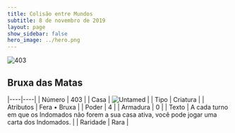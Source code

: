 ```yaml
---
title: Colisão entre Mundos
subtitle: 8 de novembro de 2019
layout: page
show_sidebar: false
hero_image: ../hero.png
---
```


![403](https://cdn.keyforgegame.com/media/card_front/pt/452_403_44X322787G78_pt.png)

## Bruxa das Matas

|----|----|
| Número | 403 |
| Casa | ![Untamed](https://archonarcana.com/images/thumb/b/bd/Untamed.png/22px-Untamed.png "Indomados") |
| Tipo | Criatura |
| Atributos | Fera • Bruxa |
| Poder | 4 |
| Armadura | 0 |
| Texto | A cada turno em que os Indomados não forem a sua casa ativa, você pode jogar uma carta dos Indomados. |
| Raridade | Rara |
